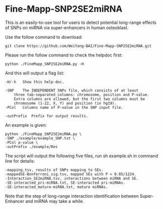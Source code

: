 # Fine-Mapp-SNP2SE2miRNA

This is an easily-to-use tool for users to detect potential long-range effects of SNPs on miRNA via super-enhancers in human osteoblast. 

Use the follow command to download:

	git clone https://github.com/WeiYang-BAI/Fine-Mapp-SNP2SE2miRNA.git 

Please run the follow command to check the helpdoc first:

	python ./FineMapp_SNP2SE2miRNA.py -H
	
And this will output a flag list:
	
	-H/-h	Show this help-doc.

	-SNP	The INDEPENDENT SNPs file, which consists of at least 
		three tab-separated columns: chromosome, position and P-value.
		Extra columns are allowed, but the first two columns must be
		chromosome (1-22, X, Y) and position (in hg19). 
	-PCol	Columns name of P-value in the SNP input file.
	
	-outPrefix	Prefix for output results.

An example is given:

	python ./FineMapp_SNP2SE2miRNA.py \
	-SNP ./example/example_SNP.txt \
	-PCol p-value \
	-outPrefix ./example/Res
	
The script will output the following five files, run sh example.sh in command line for details:

	-mapping.tsv, results of SNPs mapping to SEs.
	-mappedSE-Bonferroni_sig.tsv, mapped SEs with P < 0.05/1224.
	-Interaction_SE2miRNA.tsv, interactions between miRNA and SE.
	-SE-interacted_pri-miRNA.txt, SE-interacted pri-miRNAs.
	-SE-interacted_mature-miRNA.txt, mature miRNAs.



 Note that the step of long-range interaction identification between Super-Enhancer and miRNA may take a while. 


